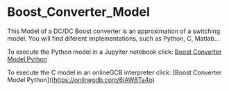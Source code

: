 # Boost_Converter_Model
This Model of a DC/DC Boost converter is an approximation of a switching model.
You will find diferent implementations, such as Python, C, Matlab...

To execute the Python model in a Jupyiter notebook click: [Boost Converter Model Python](https://colab.research.google.com/drive/17blXxhXYZGddtZxGlVVpSNVU4JS4_cxu?usp=sharing)

To execute the C model in an onlineGCB interpreter click: [Boost Converter Model Python]((https://onlinegdb.com/6iAW8Ta4o)

